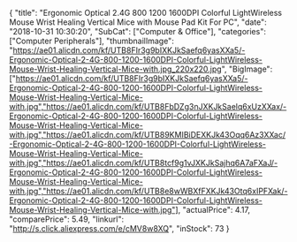 {
	"title": "Ergonomic Optical 2.4G 800 1200 1600DPI Colorful LightWireless Mouse  Wrist Healing Vertical Mice with Mouse Pad Kit For PC",
	"date": "2018-10-31 10:30:20",
	"SubCat": ["Computer & Office"],
	"categories": ["Computer Peripherals"],
	"thumbnailImage": "https://ae01.alicdn.com/kf/UTB8FIr3g9bIXKJkSaefq6yasXXa5/-Ergonomic-Optical-2-4G-800-1200-1600DPI-Colorful-LightWireless-Mouse-Wrist-Healing-Vertical-Mice-with.jpg_220x220.jpg",
	"BigImage": ["https://ae01.alicdn.com/kf/UTB8FIr3g9bIXKJkSaefq6yasXXa5/-Ergonomic-Optical-2-4G-800-1200-1600DPI-Colorful-LightWireless-Mouse-Wrist-Healing-Vertical-Mice-with.jpg","https://ae01.alicdn.com/kf/UTB8FbDZg3nJXKJkSaelq6xUzXXax/-Ergonomic-Optical-2-4G-800-1200-1600DPI-Colorful-LightWireless-Mouse-Wrist-Healing-Vertical-Mice-with.jpg","https://ae01.alicdn.com/kf/UTB89KMIBiDEXKJk43Oqq6Az3XXac/-Ergonomic-Optical-2-4G-800-1200-1600DPI-Colorful-LightWireless-Mouse-Wrist-Healing-Vertical-Mice-with.jpg","https://ae01.alicdn.com/kf/UTB8tcf9g1vJXKJkSajhq6A7aFXaJ/-Ergonomic-Optical-2-4G-800-1200-1600DPI-Colorful-LightWireless-Mouse-Wrist-Healing-Vertical-Mice-with.jpg","https://ae01.alicdn.com/kf/UTB8e8wWBXfFXKJk43Otq6xIPFXak/-Ergonomic-Optical-2-4G-800-1200-1600DPI-Colorful-LightWireless-Mouse-Wrist-Healing-Vertical-Mice-with.jpg"],
	"actualPrice": 4.17,
	"comparePrice": 5.49,
	"linkurl": "http://s.click.aliexpress.com/e/cMV8w8XQ",
	"inStock": 73
}
